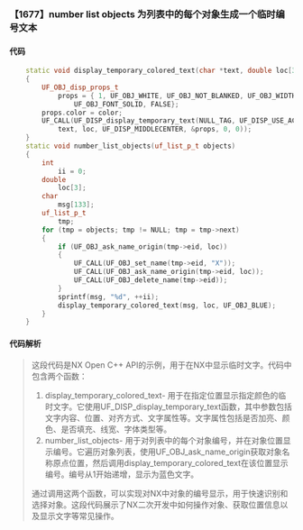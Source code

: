 ### 【1677】number list objects 为列表中的每个对象生成一个临时编号文本

#### 代码

```cpp
    static void display_temporary_colored_text(char *text, double loc[3], int color)  
    {  
        UF_OBJ_disp_props_t  
            props = { 1, UF_OBJ_WHITE, UF_OBJ_NOT_BLANKED, UF_OBJ_WIDTH_NORMAL,  
                UF_OBJ_FONT_SOLID, FALSE};  
        props.color = color;  
        UF_CALL(UF_DISP_display_temporary_text(NULL_TAG, UF_DISP_USE_ACTIVE_MINUS,  
            text, loc, UF_DISP_MIDDLECENTER, &props, 0, 0));  
    }  
    static void number_list_objects(uf_list_p_t objects)  
    {  
        int  
            ii = 0;  
        double  
            loc[3];  
        char  
            msg[133];  
        uf_list_p_t  
            tmp;  
        for (tmp = objects; tmp != NULL; tmp = tmp->next)  
        {  
            if (UF_OBJ_ask_name_origin(tmp->eid, loc))  
            {  
                UF_CALL(UF_OBJ_set_name(tmp->eid, "X"));  
                UF_CALL(UF_OBJ_ask_name_origin(tmp->eid, loc));  
                UF_CALL(UF_OBJ_delete_name(tmp->eid));  
            }  
            sprintf(msg, "%d", ++ii);  
            display_temporary_colored_text(msg, loc, UF_OBJ_BLUE);  
        }  
    }

```

#### 代码解析

> 这段代码是NX Open C++ API的示例，用于在NX中显示临时文字。代码中包含两个函数：
>
> 1. display_temporary_colored_text- 用于在指定位置显示指定颜色的临时文字。它使用UF_DISP_display_temporary_text函数，其中参数包括文字内容、位置、对齐方式、文字属性等。文字属性包括是否加亮、颜色、是否填充、线宽、字体类型等。
> 2. number_list_objects- 用于对列表中的每个对象编号，并在对象位置显示编号。它遍历对象列表，使用UF_OBJ_ask_name_origin获取对象名称原点位置，然后调用display_temporary_colored_text在该位置显示编号。编号从1开始递增，显示为蓝色文字。
>
> 通过调用这两个函数，可以实现对NX中对象的编号显示，用于快速识别和选择对象。这段代码展示了NX二次开发中如何操作对象、获取位置信息以及显示文字等常见操作。
>
